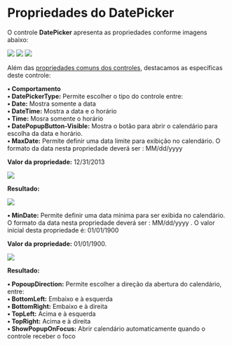 # Propriedades do DatePicker

O controle **DatePicker** apresenta as propriedades conforme imagens abaixo:

![](http://www.gvinci.com.br/manual/datepicker_1.zoom80.png)   ![](http://www.gvinci.com.br/manual/datepicker_2.zoom80.png)   ![](http://www.gvinci.com.br/manual/datepicker_3.zoom80.png)

Além das [propriedades comuns dos controles](http://www.gvinci.com.br/manual/propriedades_comuns_de_control.htm), destacamos as específicas deste controle:

**• Comportamento**  
       **• DatePickerType:** Permite escolher o tipo do controle entre:  
            **• Date:** Mostra somente a data  
            **• DateTime:** Mostra a data e o horário  
            **• Time:** Mosra somente o horário  
**• DatePopupButton-Visible:** Mostra o botão para abrir o calendário para escolha da data e horário.  
**• MaxDate:** Permite definir uma data limite para exibição no calendário. O formato da data nesta propriedade deverá ser : MM/dd/yyyy

**Valor da propriedade:** 12/31/2013

![](http://www.gvinci.com.br/manual/maxdate2.png)

**Resultado:**

![](http://www.gvinci.com.br/manual/maxdate1.png)

   
**• MinDate:** Permite definir uma data mínima para ser exibida no calendário. O formato da data nesta propriedade deverá ser : MM/dd/yyyy . O valor inicial desta propriedade é: 01/01/1900

**Valor da propriedade:** 01/01/1900.

![](http://www.gvinci.com.br/manual/mindate1.png)

**Resultado:**

**• PopoupDirection:** Permite escolher a direção da abertura do calendário, entre:  
             **• BottomLeft:** Embaixo e à esquerda  
             **• BottomRight:** Embaixo e à direita  
             **• TopLeft:** Acima e à esquerda  
             **• TopRight:** Acima e à direita  
**• ShowPopupOnFocus:** Abrir calendário automaticamente quando o controle receber o foco

